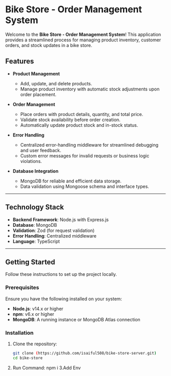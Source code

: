 # Bike Store - Order Management System

Welcome to the **Bike Store - Order Management System**! This application provides a streamlined process for managing product inventory, customer orders, and stock updates in a bike store. 

## Features

- **Product Management**
  - Add, update, and delete products.
  - Manage product inventory with automatic stock adjustments upon order placement.

- **Order Management**
  - Place orders with product details, quantity, and total price.
  - Validate stock availability before order creation.
  - Automatically update product stock and in-stock status.

- **Error Handling**
  - Centralized error-handling middleware for streamlined debugging and user feedback.
  - Custom error messages for invalid requests or business logic violations.

- **Database Integration**
  - MongoDB for reliable and efficient data storage.
  - Data validation using Mongoose schema and interface types.

---

## Technology Stack

- **Backend Framework**: Node.js with Express.js
- **Database**: MongoDB
- **Validation**: Zod (for request validation)
- **Error Handling**: Centralized middleware
- **Language**: TypeScript

---

## Getting Started

Follow these instructions to set up the project locally.

### Prerequisites

Ensure you have the following installed on your system:

- **Node.js**: v14.x or higher
- **npm**: v6.x or higher
- **MongoDB**: A running instance or MongoDB Atlas connection

### Installation

1. Clone the repository:

   ```bash
   git clone (https://github.com/isaiful508/bike-store-server.git)
   cd bike-store

2. Run Command: npm i
3.Add Env

